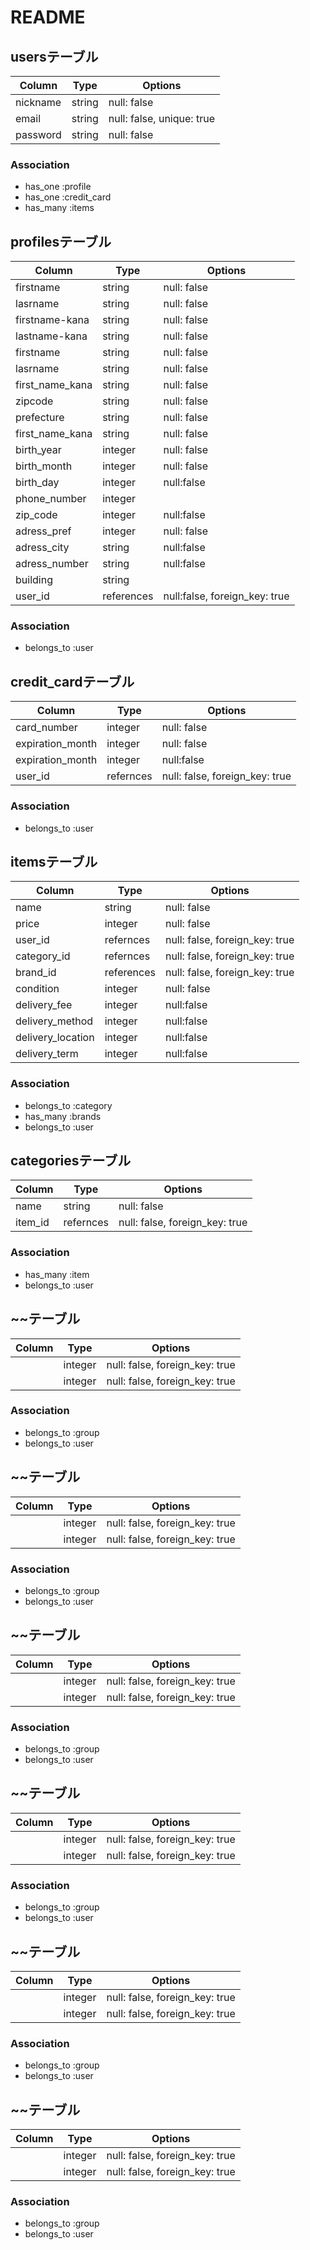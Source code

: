 # README

## usersテーブル
|Column|Type|Options|
|------|----|-------|
|nickname|string|null: false|
|email|string|null: false, unique: true|
|password|string|null: false|

### Association
- has_one :profile
- has_one :credit_card
- has_many :items


## profilesテーブル
|Column|Type|Options|
|------|----|-------|
|firstname|string|null: false|
|lasrname|string|null: false|
|firstname-kana|string|null: false|
|lastname-kana|string|null: false|
|firstname|string|null: false|
|lasrname|string|null: false|
|first_name_kana|string|null: false|
|zipcode|string|null: false|
|prefecture|string|null: false|
|first_name_kana|string|null: false|
|birth_year|integer|null: false|
|birth_month|integer|null: false|
|birth_day|integer|null:false|
|phone_number|integer||
|zip_code|integer|null:false|
|adress_pref|integer|null: false|
|adress_city|string|null:false|
|adress_number|string|null:false|
|building|string||
|user_id|references|null:false, foreign_key: true|

### Association
- belongs_to :user

## credit_cardテーブル
|Column|Type|Options|
|------|----|-------|
|card_number|integer|null: false|
|expiration_month|integer|null: false|
|expiration_month|integer|null:false|
|user_id|refernces|null: false, foreign_key: true|

### Association
- belongs_to :user

## itemsテーブル
|Column|Type|Options|
|------|----|-------|
|name|string|null: false|
|price|integer|null: false|
|user_id|refernces|null: false, foreign_key: true|
|category_id|refernces|null: false, foreign_key: true|
|brand_id|references|null: false, foreign_key: true|
|condition|integer|null: false|
|delivery_fee|integer|null:false|
|delivery_method|integer|null:false|
|delivery_location|integer|null:false|
|delivery_term|integer|null:false|

### Association
- belongs_to :category
- has_many :brands
- belongs_to :user


## categoriesテーブル
|Column|Type|Options|
|------|----|-------|
|name|string|null: false|
|item_id|refernces|null: false, foreign_key: true|

### Association
- has_many :item
- belongs_to :user

## ~~テーブル
|Column|Type|Options|
|------|----|-------|
||integer|null: false, foreign_key: true|
||integer|null: false, foreign_key: true|

### Association
- belongs_to :group
- belongs_to :user

## ~~テーブル
|Column|Type|Options|
|------|----|-------|
||integer|null: false, foreign_key: true|
||integer|null: false, foreign_key: true|

### Association
- belongs_to :group
- belongs_to :user

## ~~テーブル
|Column|Type|Options|
|------|----|-------|
||integer|null: false, foreign_key: true|
||integer|null: false, foreign_key: true|

### Association
- belongs_to :group
- belongs_to :user

## ~~テーブル
|Column|Type|Options|
|------|----|-------|
||integer|null: false, foreign_key: true|
||integer|null: false, foreign_key: true|

### Association
- belongs_to :group
- belongs_to :user

## ~~テーブル
|Column|Type|Options|
|------|----|-------|
||integer|null: false, foreign_key: true|
||integer|null: false, foreign_key: true|

### Association
- belongs_to :group
- belongs_to :user

## ~~テーブル
|Column|Type|Options|
|------|----|-------|
||integer|null: false, foreign_key: true|
||integer|null: false, foreign_key: true|

### Association
- belongs_to :group
- belongs_to :user